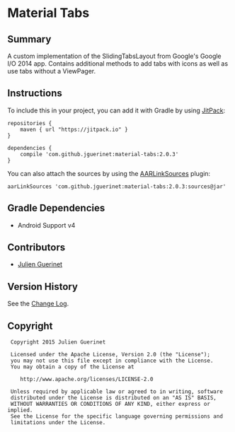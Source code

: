 # Material Tabs

## Summary
A custom implementation of the SlidingTabsLayout from Google's Google I/O 2014 app.
Contains additional methods to add tabs with icons as well as use tabs without a ViewPager.

## Instructions
To include this in your project, you can add it with Gradle by using [JitPack][1]:

    repositories {
        maven { url "https://jitpack.io" }
    }

	dependencies {
	    compile 'com.github.jguerinet:material-tabs:2.0.3'
	}

You can also attach the sources by using the [AARLinkSources][2] plugin:

	aarLinkSources 'com.github.jguerinet:material-tabs:2.0.3:sources@jar'

[1]:https://jitpack.io
[2]:https://github.com/xujiaao/AARLinkSources

## Gradle Dependencies
* Android Support v4

## Contributors
* [Julien Guerinet](https://github.com/jguerinet)

## Version History
See the [Change Log](CHANGELOG.md).

## Copyright
	 Copyright 2015 Julien Guerinet

	 Licensed under the Apache License, Version 2.0 (the "License");
	 you may not use this file except in compliance with the License.
	 You may obtain a copy of the License at

	    http://www.apache.org/licenses/LICENSE-2.0

	 Unless required by applicable law or agreed to in writing, software
	 distributed under the License is distributed on an "AS IS" BASIS,
	 WITHOUT WARRANTIES OR CONDITIONS OF ANY KIND, either express or implied.
	 See the License for the specific language governing permissions and
	 limitations under the License.